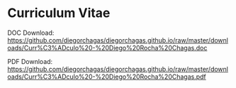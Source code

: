# Curriculum Vitae

DOC Download:
https://github.com/diegorchagas/diegorchagas.github.io/raw/master/downloads/Curr%C3%ADculo%20-%20Diego%20Rocha%20Chagas.doc

PDF Download:
https://github.com/diegorchagas/diegorchagas.github.io/raw/master/downloads/Curr%C3%ADculo%20-%20Diego%20Rocha%20Chagas.pdf
